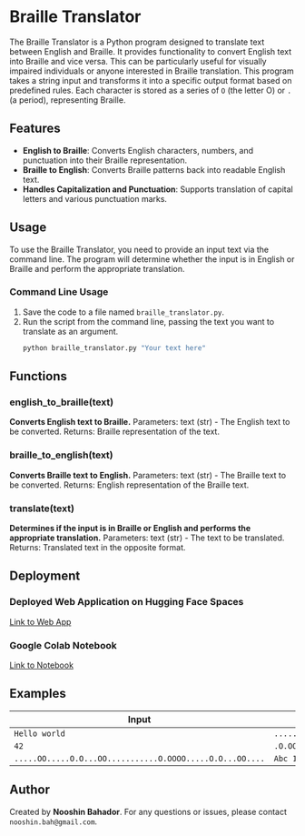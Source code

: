 # Braille Translator
The Braille Translator is a Python program designed to translate text between English and Braille. It provides functionality to convert English text into Braille and vice versa. This can be particularly useful for visually impaired individuals or anyone interested in Braille translation.
This program takes a string input and transforms it into a specific output format based on predefined rules. Each character is stored as a series of `O` (the letter O) or `.` (a period), representing Braille.

## Features
- **English to Braille**: Converts English characters, numbers, and punctuation into their Braille representation.
- **Braille to English**: Converts Braille patterns back into readable English text.
- **Handles Capitalization and Punctuation**: Supports translation of capital letters and various punctuation marks.

## Usage
To use the Braille Translator, you need to provide an input text via the command line. The program will determine whether the input is in English or Braille and perform the appropriate translation.

### Command Line Usage
1. Save the code to a file named `braille_translator.py`.
2. Run the script from the command line, passing the text you want to translate as an argument.
   ```bash
   python braille_translator.py "Your text here"

## Functions
### english_to_braille(text)
**Converts English text to Braille.**
Parameters: text (str) - The English text to be converted.
Returns: Braille representation of the text.

### braille_to_english(text)
**Converts Braille text to English.**
Parameters: text (str) - The Braille text to be converted.
Returns: English representation of the Braille text.

### translate(text)
**Determines if the input is in Braille or English and performs the appropriate translation.**
Parameters: text (str) - The text to be translated.
Returns: Translated text in the opposite format.

## Deployment
### Deployed Web Application on Hugging Face Spaces
[Link to Web App](https://huggingface.co/spaces/nooshinbah/Braille_Translator/blob/main/app.py)
### Google Colab Notebook
[Link to Notebook](https://colab.research.google.com/drive/1W0CYFKUmurPZXcaNftj7qMP0zjvaQpsB?authuser=0#scrollTo=rzCg4XTTntuZ)

## Examples

| **Input**                                                | **Output**                                                                 |
|----------------------------------------------------------|----------------------------------------------------------------------------|
| `Hello world`                                            | `.....OO.OO..O..O..O.O.O.O.O.O.O..OO........OOO.OO..OO.O.OOO.O.O.O.OO.O..` |
| `42`                                                     | `.O.OOOOO.O..O.O...`                                                       |
| `.....OO.....O.O...OO...........O.OOOO.....O.O...OO....` | `Abc 123`                                                                  |

## Author
Created by **Nooshin Bahador**. For any questions or issues, please contact `nooshin.bah@gmail.com`.

